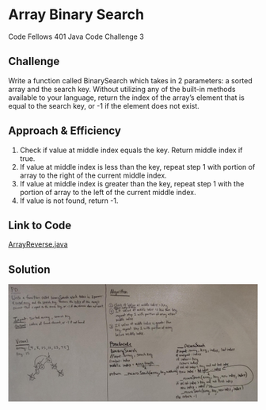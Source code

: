 # Array Binary Search
Code Fellows 401 Java Code Challenge 3

## Challenge
Write a function called BinarySearch which takes in 2 parameters: a sorted array and the search key. Without utilizing any of the built-in methods available to your language, return the index of the array’s element that is equal to the search key, or -1 if the element does not exist.
## Approach & Efficiency
1. Check if value at middle index equals the key. Return middle index if true.
2. If value at middle index is less than the key, repeat step 1 with portion of array to the right of the current middle index.
3. If value at middle index is greater than the key, repeat step 1 with the portion of array to the left of the current middle index.
4. If value is not found, return -1.

## Link to Code
[ArrayReverse.java](../src/main/java/code401Challenges/BinarySearch.java)

## Solution
![White Board](../assets/binarySearch.jpg)